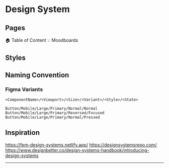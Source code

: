 # Design System

## Pages

🏠  Table of Content
💡  Moodboards

## Styles




## Naming Convention

### Figma Variants

```
<ComponentName>/<Viewport>/<Size>/<Variant>/<Style>/<State>

Button/Mobile/Large/Primary/Normal/Normal
Button/Mobile/Large/Primary/Reversed/Focused
Button/Mobile/Large/Primary/Normal/Pressed
```

## Inspiration

https://fem-design-systems.netlify.app/
https://designsystemsrepo.com/
https://www.designbetter.co/design-systems-handbook/introducing-design-systems

---
